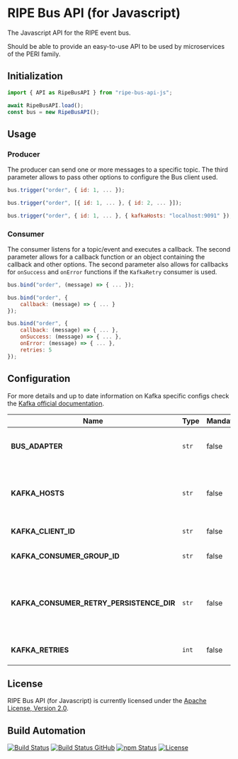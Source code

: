 # RIPE Bus API (for Javascript)

The Javascript API for the RIPE event bus.

Should be able to provide an easy-to-use API to be used by microservices of the PERI family.

## Initialization

```javascript
import { API as RipeBusAPI } from "ripe-bus-api-js";

await RipeBusAPI.load();
const bus = new RipeBusAPI();
```

## Usage

### Producer

The producer can send one or more messages to a specific topic. The third parameter allows to pass other options to configure the Bus client used.

```javascript
bus.trigger("order", { id: 1, ... });

bus.trigger("order", [{ id: 1, ... }, { id: 2, ... }]);

bus.trigger("order", { id: 1, ... }, { kafkaHosts: "localhost:9091" });
```

### Consumer

The consumer listens for a topic/event and executes a callback. The second parameter allows for a callback function or an object containing the callback and other options. The second parameter also allows for callbacks for `onSuccess` and `onError` functions if the `KafkaRetry` consumer is used.

```javascript
bus.bind("order", (message) => { ... });

bus.bind("order", {
    callback: (message) => { ... }
});

bus.bind("order", {
    callback: (message) => { ... },
    onSuccess: (message) => { ... },
    onError: (message) => { ... },
    retries: 5
});
```

## Configuration

For more details and up to date information on Kafka specific configs check the [Kafka official documentation](https://kafka.apache.org/documentation/#configuration).

| Name                                     | Type  | Mandatory | Default               | Description                                              |
| ---------------------------------------- | ----- | --------- | --------------------- | -------------------------------------------------------- |
| **BUS_ADAPTER**                          | `str` | false     | `kafka`               | RIPE Bus adapter (eg: `kafka`, `kafkaRetry`).            |
| **KAFKA_HOSTS**                          | `str` | false     | `localhost:9092`      | Kafka nodes available, separated by a `,` (comma).       |
| **KAFKA_CLIENT_ID**                      | `str` | false     | `ripe-kafka`          | Kafka client ID.                                         |
| **KAFKA_CONSUMER_GROUP_ID**              | `str` | false     | `ripe-kafka-consumer` | Kafka consumer ID.                                       |
| **KAFKA_CONSUMER_RETRY_PERSISTENCE_DIR** | `str` | false     | `data`                | Kafka consumer persistent directory for message retries. |
| **KAFKA_RETRIES**                        | `int` | false     | `5`                   | Kafka max number of retries.                             |

## License

RIPE Bus API (for Javascript) is currently licensed under the [Apache License, Version 2.0](http://www.apache.org/licenses/).

## Build Automation

[![Build Status](https://travis-ci.com/ripe-tech/ripe-bus-api-js.svg?branch=master)](https://travis-ci.com/ripe-tech/ripe-bus-api-js)
[![Build Status GitHub](https://github.com/ripe-tech/ripe-bus-api-js/workflows/Main%20Workflow/badge.svg)](https://github.com/ripe-tech/ripe-bus-api-js/actions)
[![npm Status](https://img.shields.io/npm/v/ripe-bus-api.svg)](https://www.npmjs.com/package/ripe-bus-api)
[![License](https://img.shields.io/badge/license-Apache%202.0-blue.svg)](https://www.apache.org/licenses/)
